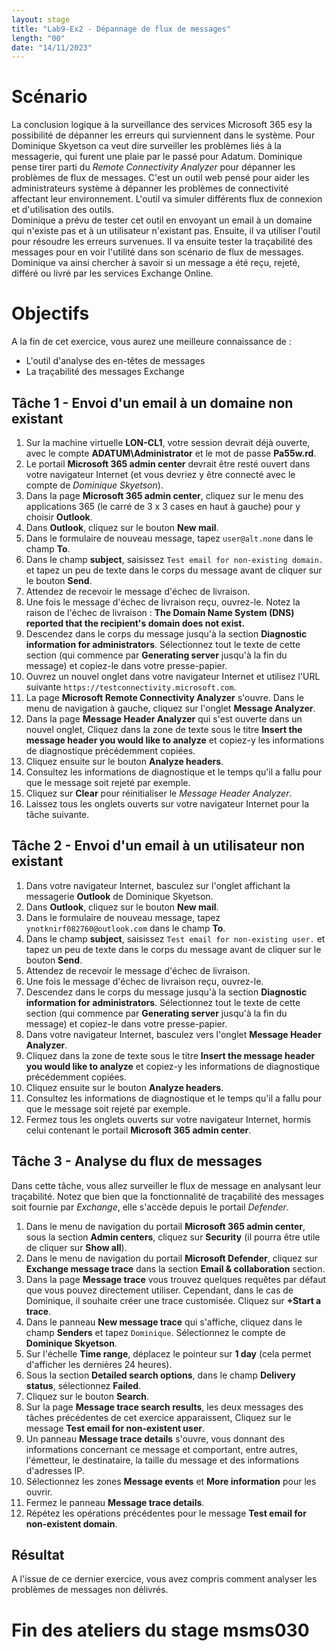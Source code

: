 ```yaml
---
layout: stage
title: "Lab9-Ex2 - Dépannage de flux de messages"
length: "00"
date: "14/11/2023"
---
```

# Scénario
La conclusion logique à la surveillance des services Microsoft 365 esy la possibilité de dépanner les erreurs qui surviennent dans le système. Pour Dominique Skyetson ca veut dire surveiller les problèmes liés à la messagerie, qui furent une plaie par le passé pour Adatum. Dominique pense tirer parti du *Remote Connectivity Analyzer* pour dépanner les problèmes de flux de messages. C'est un outil web pensé pour aider les administrateurs système à dépanner les problèmes de connectivité affectant leur environnement. L'outil va simuler différents flux de connexion et d'utilisation des outils.  
Dominique a prévu de tester cet outil en envoyant un email à un domaine qui n'existe pas et à un utilisateur n'existant pas. Ensuite, il va utiliser l'outil pour résoudre les erreurs survenues. Il va ensuite tester la traçabilité des messages pour en voir l'utilité dans son scénario de flux de messages. Dominique va ainsi chercher à savoir si un message a été reçu, rejeté, différé ou livré par les services Exchange Online.

# Objectifs
A la fin de cet exercice, vous aurez une meilleure connaissance de :
- L'outil d'analyse des en-têtes de messages
- La traçabilité des messages Exchange


## Tâche 1 - Envoi d'un email à un domaine non existant
1. Sur la machine virtuelle **LON-CL1**, votre session devrait déjà ouverte, avec le compte **ADATUM\Administrator** et le mot de passe **Pa55w.rd**.
1. Le portail **Microsoft 365 admin center** devrait être resté ouvert dans votre navigateur Internet (et vous devriez y être connecté avec le compte de *Dominique Skyetson*).
1. Dans la page **Microsoft 365 admin center**, cliquez sur le menu des applications 365 (le carré de 3 x 3 cases en haut à gauche) pour y choisir **Outlook**.
1. Dans **Outlook**, cliquez sur le bouton **New mail**.
1. Dans le formulaire de nouveau message, tapez ```user@alt.none``` dans le champ **To**.
1. Dans le champ **subject**, saisissez ```Test email for non-existing domain.``` et tapez un peu de texte dans le corps du message avant de cliquer sur le bouton **Send**.
1. Attendez de recevoir le message d'échec de livraison.
1. Une fois le message d'échec de livraison reçu, ouvrez-le. Notez la raison de l'échec de livraison : **The Domain Name System (DNS) reported that the recipient's domain does not exist.**
1. Descendez dans le corps du message jusqu'à la section **Diagnostic information for administrators**. Sélectionnez tout le texte de cette section (qui commence par **Generating server** jusqu'à la fin du message) et copiez-le dans votre presse-papier.
1. Ouvrez un nouvel onglet dans votre navigateur Internet et utilisez l'URL suivante ```https://testconnectivity.microsoft.com```.
1. La page **Microsoft Remote Connectivity Analyzer** s'ouvre. Dans le menu de navigation à gauche, cliquez sur l'onglet **Message Analyzer**.
1. Dans la page **Message Header Analyzer** qui s'est ouverte dans un nouvel onglet, Cliquez dans la zone de texte sous le titre **Insert the message header you would like to analyze** et copiez-y les informations de diagnostique précédemment copiées.
1. Cliquez ensuite sur le bouton **Analyze headers**.
1. Consultez les informations de diagnostique et le temps qu'il a fallu pour que le message soit rejeté par exemple.
1. Cliquez sur **Clear** pour réinitialiser le *Message Header Analyzer*.
1. Laissez tous les onglets ouverts sur votre navigateur Internet pour la tâche suivante.

## Tâche 2 - Envoi d'un email à un utilisateur non existant
1. Dans votre navigateur Internet, basculez sur l'onglet affichant la messagerie **Outlook** de Dominique Skyetson.
1. Dans **Outlook**, cliquez sur le bouton **New mail**.
1. Dans le formulaire de nouveau message, tapez ```ynotknirf082760@outlook.com``` dans le champ **To**.
1. Dans le champ **subject**, saisissez ```Test email for non-existing user.``` et tapez un peu de texte dans le corps du message avant de cliquer sur le bouton **Send**.
1. Attendez de recevoir le message d'échec de livraison.
1. Une fois le message d'échec de livraison reçu, ouvrez-le.
1. Descendez dans le corps du message jusqu'à la section **Diagnostic information for administrators**. Sélectionnez tout le texte de cette section (qui commence par **Generating server** jusqu'à la fin du message) et copiez-le dans votre presse-papier.
1. Dans votre navigateur Internet, basculez vers l'onglet **Message Header Analyzer**.
1. Cliquez dans la zone de texte sous le titre **Insert the message header you would like to analyze** et copiez-y les informations de diagnostique précédemment copiées.
1. Cliquez ensuite sur le bouton **Analyze headers**.
1. Consultez les informations de diagnostique et le temps qu'il a fallu pour que le message soit rejeté par exemple.
1. Fermez tous les onglets ouverts sur votre navigateur Internet, hormis celui contenant le portail **Microsoft 365 admin center**.

## Tâche 3 - Analyse du flux de messages
Dans cette tâche, vous allez surveiller le flux de message en analysant leur traçabilité. Notez que bien que la fonctionnalité de traçabilité des messages soit fournie par *Exchange*, elle s'accède depuis le portail *Defender*.
1. Dans le menu de navigation du portail **Microsoft 365 admin center**, sous la section **Admin centers**, cliquez sur **Security** (il pourra être utile de cliquer sur **Show all**).
1. Dans le menu de navigation du portail **Microsoft Defender**, cliquez sur **Exchange message trace** dans la section **Email & collaboration** section.
1. Dans la page **Message trace** vous trouvez quelques requêtes par défaut que vous pouvez directement utiliser. Cependant, dans le cas de Dominique, il souhaite créer une trace customisée. Cliquez sur **+Start a trace**.
1. Dans le panneau **New message trace** qui s'affiche, cliquez dans le champ **Senders** et tapez ```Dominique```. Sélectionnez le compte de **Dominique Skyetson**.
1. Sur l'échelle **Time range**, déplacez le pointeur sur **1 day** (cela permet d'afficher les dernières 24 heures).
1. Sous la section **Detailed search options**, dans le champ **Delivery status**, sélectionnez **Failed**.
1. Cliquez sur le bouton **Search**.
1. Sur la page **Message trace search results**, les deux messages des tâches précédentes de cet exercice apparaissent, Cliquez sur le message **Test email for non-existent user**.
1. Un panneau **Message trace details** s'ouvre, vous donnant des informations concernant ce message et comportant, entre autres, l'émetteur, le destinataire, la taille du message et des informations d'adresses IP.
1. Sélectionnez les zones **Message events** et **More information** pour les ouvrir.
1. Fermez le panneau **Message trace details**.
1. Répétez les opérations précédentes pour le message **Test email for non-existent domain**.

## Résultat
A l'issue de ce dernier exercice, vous avez compris comment analyser les problèmes de messages non délivrés.

# Fin des ateliers du stage msms030